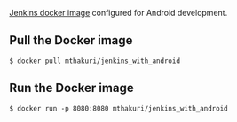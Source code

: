[Jenkins docker image](https://hub.docker.com/r/mthakuri/jenkins_with_android/) configured for Android development.

## Pull the Docker image
```
$ docker pull mthakuri/jenkins_with_android
```

## Run the Docker image
```
$ docker run -p 8080:8080 mthakuri/jenkins_with_android
```
